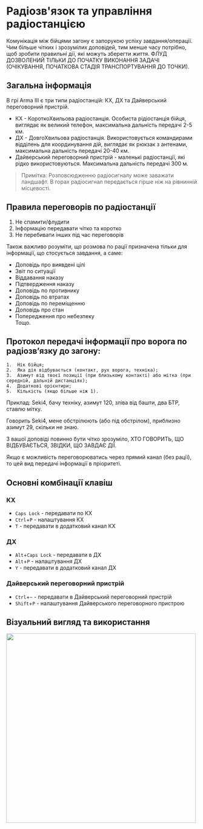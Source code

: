 # Радіозв'язок та управління радіостанцією
Комунікація між бійцями загону є запорукою успіху завдання/операції. Чим більше чітких і зрозумілих доповідей, тим менше часу потрібно, щоб зробити правильні дії, які можуть зберегти життя.
ФЛУД ДОЗВОЛЕНИЙ ТІЛЬКИ ДО ПОЧАТКУ ВИКОНАННЯ ЗАДАЧІ (ОЧІКУВАННЯ, ПОЧАТКОВА СТАДІЯ ТРАНСПОРТУВАННЯ ДО ТОЧКИ).


## Загальна інформація
В грі Arma ІІІ є три типи радіостанцій: КХ, ДХ та Дайверський переговорний пристрій.

- КХ - КороткоХвильова радіостанція. Особиста рідіостанція бійця, виглядає як великий телефон, максимальна дальність передачі 2-5 км.
- ДХ - ДовгоХвильова радіостанція. Використовується командирами відділень для координування дій, виглядає як рюкзак з антенами, максимальна дальність передачі 20-40 км.
- Дайверський переговорний пристрій - маленькі радіостанції, які рідко використовуються. Максимальна дальність передачі 300 м.

> Примітка: Розповсюдженню радіосигналу може заважати ландшафт.
> В горах радіосигнал передається гірше ніж на рівнинній місцевості.

## Правила переговорів по радіостанції
1. Не спамити/флудити
2. Інформацію передавати чітко та коротко
3. Не перебивати інших під час переговорів

Також важливо розуміти, що розмова по рації призначена тільки для інформації, що стосується завдання, а саме:
- Доповідь про виявдені цілі
- Звіт по ситуації
- Віддавання наказу
- Підтвердження наказу
- Доповідь по противнику
- Доповідь по втратах
- Доповідь по переміщенню
- Доповідь про стан
- Попередження про небезпеку  
  Тощо.

## Протокол передачі інформації про ворога по радіозв’язку до загону:

	1.	Нік бійця;
	2.	Яка дія відбувається (контакт, рух ворога, техніка);
	3.	Азимут від твоєї позиції (при близькому контакті) або мітка (при середній, дальній дистанціях);
	4.	Додаткові орієнтири;
	5.	Кількість (якщо більше ніж 1).

Приклад:
Seki4, бачу техніку, азимут 120, зліва від башти, два БТР, ставлю мітку.


Говорить Seki4, мене обстрілюють (або під обстрілом), приблизно азимут 29, скільки не знаю.

З вашої доповіді повинно бути чітко зрозуміло, ХТО ГОВОРИТЬ, ЩО ВІДБУВАЄТЬСЯ, ЗВІДКИ, ЩО ЗАВДАЄ ДІЇ.

Якщо є можливість переговорюватись через прямий канал (без рації), то цей вид передачі інформації в пріоритеті.

## Основні комбінації клавіш
### КХ
- `Caps Lock` - передавати по КХ
- `Ctrl`+`P` - налаштування КХ
- `T` - передавати в додатковий канал КХ

### ДХ
- `Alt`+`Caps Lock` - передавати в ДХ
- `Alt`+`P` - налаштування ДХ
- `Y` - передавати в додатковий канал ДХ
  
### Дайверський переговорний пристрій
- `Ctrl`+`~` - передавати в Дайверський переговорний пристрій
- `Shift`+`P` - налаштування Дайверського переговорного пристрою

## Візуальний вигляд та використання
<img src="https://github.com/vsrJaguar/Materials/assets/144080908/313fb42b-1182-4977-95ae-1d93c7469bb1" height=500px>
